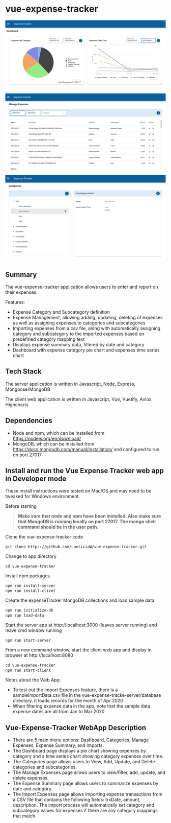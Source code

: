 # vue-expense-tracker

![ScreenShot](vue-expense-tracker-client/src/assets/screenshot-dashboard.png)
![ScreenShot](vue-expense-tracker-client/src/assets/screenshot-expenses.png)
![ScreenShot](vue-expense-tracker-client/src/assets/screenshot-categories.png)

## Summary
The vue-expense-tracker application allows users to enter and report on their expenses.

Features:
* Expense Category and Subcategory definition
* Expense Management, allowing adding, updating, deleting of expenses as well as assigning expenses to categories and subcategories
* Importing expenses from a csv file, along with automatically assigning category and subcategory to the imported expenses based on predefined category mapping text
* Displays expense summary data, filtered by date and category
* Dashboard with expense category pie chart and expenses time series chart

## Tech Stack
The server application is written in Javascript, Node, Express, Mongoose/MongoDB

The client web application is written in Javascript, Vue, Vuetify, Axios, Highcharts

## Dependencies
* Node and npm, which can be installed from https://nodejs.org/en/download/
* MongoDB, which can be installed from https://docs.mongodb.com/manual/installation/ and configured to run on port 27017

## Install and run the Vue Expense Tracker web app in Developer mode

These install instructions were tested on Mac/OS and may need to be tweaked for Windows environment.

Before starting
>**Make sure that node and npm have been installed.
>Also make sure that MongoDB is running locally on port 27017.  The mongo shell command should be in the user path.**

Clone the vue-expense-tracker code
```shell
git clone https://github.com/LaeticiaW/vue-expense-tracker.git
```

Change to app directory
```shell
cd vue-expense-tracker
```

Install npm packages
```shell
npm run install-server
npm run install-client
```

Create the expenseTracker MongoDB collections and load sample data.
```shell
npm run initialize-db
npm run load-data
```

Start the server app at http://localhost:3000 (leaves server running) and leave cmd window running
```shell
npm run start-server
```

From a new command window, start the client web app and display in browser at http://localhost:8080

```shell
cd vue-expense-tracker
npm run start-client
```


Notes about the Web App:

* To test out the Import Expenses feature, there is a sampleImportData.csv file in the vue-expense-tracke-server/database directory.  It loads records for the month of Apr 2020
* When filtering expense data in the app, note that the sample data expense dates are all from Jan to Mar 2020

## Vue-Expense-Tracker WebApp Description

* There are 5 main menu options:  Dashboard, Categories, Manage Expenses, Expense Summary, and Imports.
* The Dashboard page displays a pie chart showing expenses by category and a time series chart showing category expenses over time.
* The Categories page allows users to View, Add, Update, and Delete categories and subcategories.
* The Manage Expenses page allows users to view/filter, add, update, and delete expenses.
* The Expense Summary page allows users to summarize expenses by date and category.
* The Import Expenses page allows importing expense transactions from a CSV file that contains the following fields: trxDate, amount, description.  The import process will automatically set category and subcategory values for expenses if there are any category mappings that match.
   
